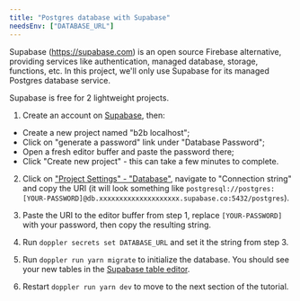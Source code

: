 ```yaml
---
title: "Postgres database with Supabase"
needsEnv: ["DATABASE_URL"]
---
```


Supabase (<a href="https://supabase.com" target="_blank">https://supabase.com</a>) is an open source Firebase alternative, providing services like authentication, managed database, storage, functions, etc. In this project, we'll only use Supabase for its managed Postgres database service.

Supabase is free for 2 lightweight projects.

1. Create an account on <a href="https://supabase" target="_blank">Supabase</a>, then:

- Create a new project named "b2b localhost";
- Click on "generate a password" link under "Database Password";
- Open a fresh editor buffer and paste the password there;
- Click "Create new project" - this can take a few minutes to complete.

2. Click on <a href="https://app.supabase.com/project/_/settings/database" target="_blank">"Project Settings" - "Database"</a>, navigate to "Connection string" and copy the URI (it will look something like `postgresql://postgres:[YOUR-PASSWORD]@db.xxxxxxxxxxxxxxxxxxxx.supabase.co:5432/postgres`).

3. Paste the URI to the editor buffer from step 1, replace `[YOUR-PASSWORD]` with your password, then copy the resulting string.

4. Run `doppler secrets set DATABASE_URL` and set it the string from step 3.

5. Run `doppler run yarn migrate` to initialize the database. You should see your new tables in the <a href="https://app.supabase.com/project/_/editor" target="_blank">Supabase table editor</a>.

6. Restart `doppler run yarn dev` to move to the next section of the tutorial.
